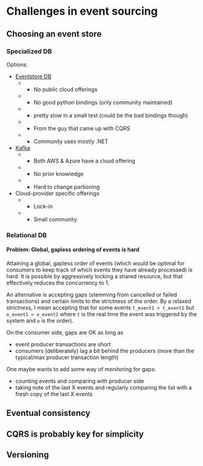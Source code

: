 # Challenges in event sourcing

## Choosing an event store

### Specialized DB

Options:

* [Eventstore DB](https://www.eventstore.com/)
  * - No public cloud offerings
  * - No good python bindings (only community maintained)
  * - pretty slow in a small test (could be the bad bindings though)
  * + From the guy that came up with CQRS
  * - Community uses mostly .NET
* [Kafka](https://kafka.apache.org/) 
  * + Both AWS & Azure have a cloud offering
  * - No prior knowledge
  * - Hard to change partioning
* Cloud-provider specific offerings
  * - Lock-in
  * - Small community

### Relational DB

#### Problem: Global, gapless ordering of events is hard

Attaining a global, gapless order of events (which would be optimal for
consumers to keep track of which events they have already processed) is hard.
It is possible by aggressively locking a shared resource, but that effectively
reduces the concurrency to 1.

An alternative is accepting gaps (stemming from cancelled or failed transactions)
and certain limits to the strictness of the order. By a relaxed strictness, I
mean accepting that for some events `t_event1 < t_event2` but `o_event1 >
o_event2` where `t` is the real time the event was triggered by the system and
`o` is the order).

On the consumer side, gaps are OK as long as 
- event producer transactions are short
- consumers (deliberately) lag a bit behind the producers (more than the typical/max producer transaction length)

One maybe wants to add some way of monitoring for gaps:
- counting events and comparing with producer side
- taking note of the last X events and regularly comparing the list with a fresh copy of the last X events




## Eventual consistency


## CQRS is probably key for simplicity


## Versioning
